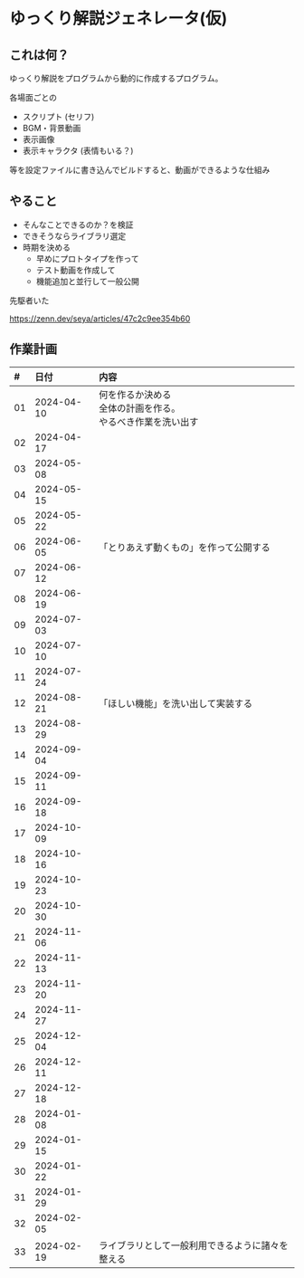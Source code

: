 # ゆっくり解説ジェネレータ(仮)

## これは何？

ゆっくり解説をプログラムから動的に作成するプログラム。

各場面ごとの
- スクリプト (セリフ)
- BGM・背景動画
- 表示画像
- 表示キャラクタ (表情もいる？)

等を設定ファイルに書き込んでビルドすると、動画ができるような仕組み


## やること

- そんなことできるのか？を検証
- できそうならライブラリ選定
- 時期を決める
    - 早めにプロトタイプを作って
    - テスト動画を作成して
    - 機能追加と並行して一般公開


先駆者いた

https://zenn.dev/seya/articles/47c2c9ee354b60

## 作業計画

|#    | 日付        |内容 |
|:--- |:---         |:---|
|01   |2024-04-10   |何を作るか決める<br />全体の計画を作る。<br />やるべき作業を洗い出す |
|02   |2024-04-17   ||
|03   |2024-05-08   ||
|04   |2024-05-15   ||
|05   |2024-05-22   ||
|06   |2024-06-05   |「とりあえず動くもの」を作って公開する|
|07   |2024-06-12   ||
|08   |2024-06-19   ||
|09   |2024-07-03   ||
|10   |2024-07-10   ||
|11   |2024-07-24   ||
|12   |2024-08-21   |「ほしい機能」を洗い出して実装する|
|13   |2024-08-29   ||
|14   |2024-09-04   ||
|15   |2024-09-11   ||
|16   |2024-09-18   ||
|17   |2024-10-09   ||
|18   |2024-10-16   ||
|19   |2024-10-23   ||
|20   |2024-10-30   ||
|21   |2024-11-06   ||
|22   |2024-11-13   ||
|23   |2024-11-20   ||
|24   |2024-11-27   ||
|25   |2024-12-04   ||
|26   |2024-12-11   ||
|27   |2024-12-18   ||
|28   |2024-01-08   ||
|29   |2024-01-15   ||
|30   |2024-01-22   ||
|31   |2024-01-29   ||
|32   |2024-02-05   ||
|33   |2024-02-19   |ライブラリとして一般利用できるように諸々を整える|

